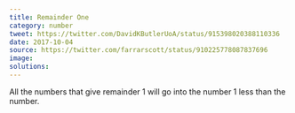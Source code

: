 ```yaml
---
title: Remainder One
category: number
tweet: https://twitter.com/DavidKButlerUoA/status/915398020388110336
date: 2017-10-04
source: https://twitter.com/farrarscott/status/910225778087837696
image: 
solutions: 
---
```

All the numbers that give remainder 1 will go into the number 1 less than the number.

